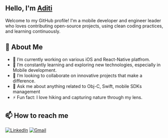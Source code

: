 
<!--
**Aditi3/Aditi3** is a ✨ _special_ ✨ repository because its `README.md` (this file) appears on your GitHub profile.
Here are some ideas to get you started:
-->

## Hello, I'm [Aditi](https://aditi3.github.io/)

Welcome to my GitHub profile! I'm a mobile developer and engineer leader who loves contributing open-source projects, using clean coding practices, and learning continuously.

## 🚀 About Me

- 🔭 I’m currently working on various iOS and React-Native platfrom. 
- 🌱 I’m constantly learning and exploring new technologies, especially in Mobile development. 
- 👯 I’m looking to collaborate on innovative projects that make a difference.
- 💬 Ask me about anything related to Obj-C, Swift, mobile SDKs management
- ⚡ Fun fact: I love hiking and capturing nature through my lens.
  
<!-- <p align="center">
<a href="https://aditi3.github.io/"><img src="https://github-readme-streak-stats.herokuapp.com/?user=aditi3&background=FFFFFF&theme=graywhite&fire=e25822"</a> -->
  
## 📫 How to reach me

[![LinkedIn](https://img.shields.io/badge/LinkedIn-0A66C2?style=flat&logo=linkedin&logoColor=white)](https://linkedin.com/in/aditi3)
[![Gmail](https://img.shields.io/badge/Gmail-D14836?style=flat&logo=gmail&logoColor=white)](mailto:aditi.gvc@gmail.com)

<!-- <img align="right" src="https://valar-hitcounter.invoke.valar.dev/count?name=aditi3&style=minimal"> -->
<!-- ![Profile views](https://gpvc.arturio.dev/aditi3) -->


